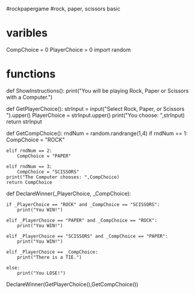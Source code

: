 #rockpapergame
#rock, paper, scissors basic

# varibles
CompChoice = 0
PlayerChoice = 0
import random


# functions
def ShowInstructions():
    print("You will be playing Rock, Paper or Scissors with a Computer.")
    
def GetPlayerChoice():
    strInput = input("Select Rock, Paper, or Scissors ").upper()
    PlayerChoice = strInput.upper()
    print("You choose: ",strInput)
    return strInput
    
def GetCompChoice():
    rndNum = random.randrange(1,4)
    if rndNum == 1:
        CompChoice = "ROCK"
        
    elif rndNum == 2:
        CompChoice = "PAPER"
    
    elif rndNum == 3:
        CompChoice = "SCISSORS"
    print("The Computer chooses: ",CompChoice)
    return CompChoice


def DeclareWinner(_PlayerChoice, _CompChoice):

    if _PlayerChoice == "ROCK" and _CompChoice == "SCISSORS":
        print("You WIN!")
    
    elif _PlayerChoice == "PAPER" and _CompChoice == "ROCK":
        print("You WIN!")
    
    elif _PlayerChoice == "SCISSORS" and _CompChoice == "PAPER":
        print("You WIN!")
        
    elif _PlayerChoice == _CompChoice:
        print("There is a TIE.")
    
    else:
        print("You LOSE!")
    


DeclareWinner(GetPlayerChoice(),GetCompChoice())
